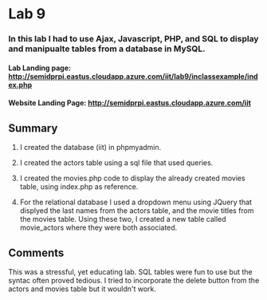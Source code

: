 # Lab 9

### In this lab I had to use Ajax, Javascript, PHP, and SQL to display and manipualte tables from a database in MySQL.

#### Lab Landing page: http://semidprpi.eastus.cloudapp.azure.com/iit/lab9/inclassexample/index.php

#### Website Landing Page: http://semidprpi.eastus.cloudapp.azure.com/iit

## Summary

1. I created the database (iit) in phpmyadmin.

2. I created the actors table using a sql file that used queries. 

3. I created the movies.php code to display the already created movies table, using index.php as reference.

4. For the relational database I used a dropdown menu using JQuery that displyed the last names from the actors table, and the movie titles from the movies table. Using these two, I created a new table called movie_actors where they were both associated. 

## Comments

This was a stressful, yet educating lab. SQL tables were fun to use but the syntac often proved tedious. I tried to incorporate the delete button from the actors and movies table but it wouldn't work.

